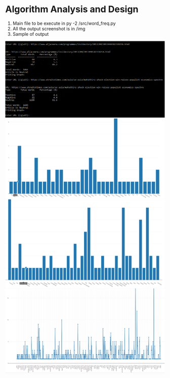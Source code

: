 # Algorithm Analysis and Design

1. Main file to be execute in
        py -2 /src/word_freq.py
2. All the output screenshot is in
        /img
3. Sample of output

![](https://github.com/mlhein/Algorithm_Assignment/blob/master/img/main_output.PNG)
![](https://github.com/mlhein/Algorithm_Assignment/blob/master/img/graph_negative_word.PNG)
![](https://github.com/mlhein/Algorithm_Assignment/blob/master/img/graph_positive_word.PNG)
![](https://github.com/mlhein/Algorithm_Assignment/blob/master/img/graph_count_word.PNG)
